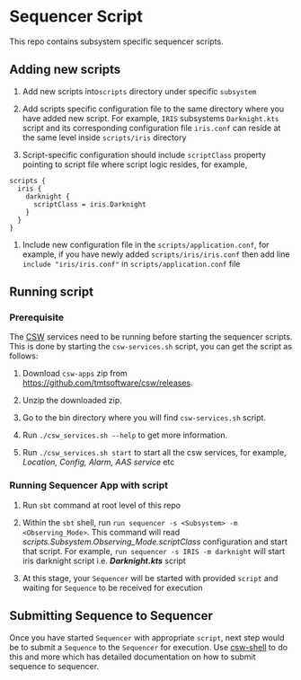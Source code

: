 # Sequencer Script

This repo contains subsystem specific sequencer scripts.

## Adding new scripts

1. Add new scripts into`scripts` directory under specific `subsystem`

1. Add scripts specific configuration file to the same directory where you have added new script. 
For example, `IRIS` subsystems `Darknight.kts` script and its corresponding configuration file `iris.conf` can reside at the same level inside `scripts/iris` directory

1. Script-specific configuration should include `scriptClass` property pointing to script file where script logic resides, for example,
```hocon
scripts {
  iris {
    darknight {
      scriptClass = iris.Darknight
    }
  }
}
```

1. Include new configuration file in the `scripts/application.conf`, 
for example, if you have newly added `scripts/iris/iris.conf` then add line `include "iris/iris.conf"` in `scripts/application.conf` file

## Running script

### Prerequisite
The [CSW](https://github.com/tmtsoftware/csw) services need to be running before starting the sequencer scripts.
This is done by starting the `csw-services.sh` script, you can get the script as follows:

1. Download `csw-apps` zip from https://github.com/tmtsoftware/csw/releases.

1. Unzip the downloaded zip.

1. Go to the bin directory where you will find `csw-services.sh` script.

1. Run `./csw_services.sh --help` to get more information.

1. Run `./csw_services.sh start` to start all the csw services, for example, _Location, Config, Alarm, AAS service_ etc

### Running Sequencer App with script

1. Run `sbt` command at root level of this repo

1. Within the `sbt` shell, run `run sequencer -s <Subsystem> -m <Observing_Mode>`.
This command will read _scripts.Subsystem.Observing_Mode.scriptClass_ configuration and start that script.
For example, 
```run sequencer -s IRIS -m darknight``` will start iris darknight script i.e. **_Darknight.kts_** script

1. At this stage, your `Sequencer` will be started with provided `script` and waiting for `Sequence` to be received for execution

## Submitting Sequence to Sequencer

Once you have started `Sequencer` with appropriate `script`, next step would be to submit a `Sequence` to the `Sequencer` for execution.
Use [csw-shell](https://github.com/tmtsoftware/csw-shell) to do this and more which has detailed documentation on how to submit sequence to sequencer.